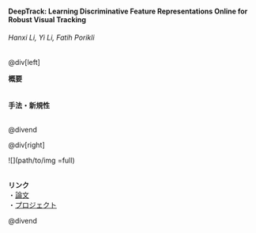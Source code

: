 #### DeepTrack: Learning Discriminative Feature Representations Online for Robust Visual Tracking
###### Hanxi Li, Yi Li, Fatih Porikli

@div[left]

__概要__<br>
<br><br>
__手法・新規性__<br>
<br>


@divend

@div[right]

![](path/to/img =full)<br>
<br>

__リンク__<br>
・[論文](https://arxiv.org/pdf/1503.00072.pdf)<br>
・[プロジェクト](http://www.bmva.org/bmvc/2014/papers/paper028/index.html)<br>

@divend